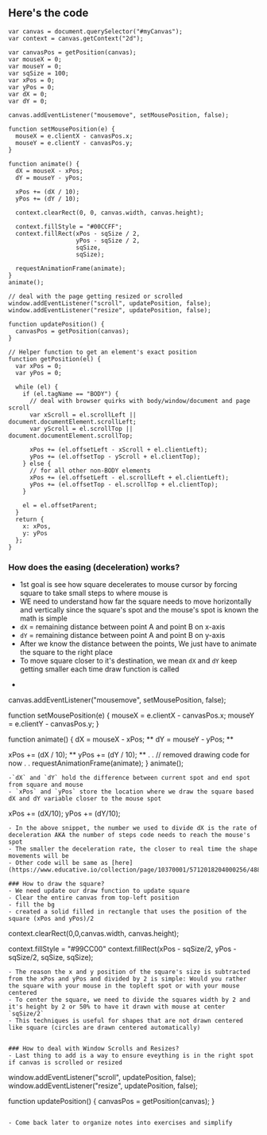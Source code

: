 ## Here's the code

```
var canvas = document.querySelector("#myCanvas");
var context = canvas.getContext("2d");
 
var canvasPos = getPosition(canvas);
var mouseX = 0;
var mouseY = 0;
var sqSize = 100;
var xPos = 0;
var yPos = 0;
var dX = 0;
var dY = 0;
 
canvas.addEventListener("mousemove", setMousePosition, false);
 
function setMousePosition(e) {
  mouseX = e.clientX - canvasPos.x;
  mouseY = e.clientY - canvasPos.y;
}
 
function animate() {
  dX = mouseX - xPos;
  dY = mouseY - yPos;
 
  xPos += (dX / 10);
  yPos += (dY / 10);
 
  context.clearRect(0, 0, canvas.width, canvas.height);
 
  context.fillStyle = "#00CCFF";
  context.fillRect(xPos - sqSize / 2,
                   yPos - sqSize / 2,
                   sqSize,
                   sqSize);
 
  requestAnimationFrame(animate);
}
animate();
 
// deal with the page getting resized or scrolled
window.addEventListener("scroll", updatePosition, false);
window.addEventListener("resize", updatePosition, false);
 
function updatePosition() {
  canvasPos = getPosition(canvas);
}
 
// Helper function to get an element's exact position
function getPosition(el) {
  var xPos = 0;
  var yPos = 0;
 
  while (el) {
    if (el.tagName == "BODY") {
      // deal with browser quirks with body/window/document and page scroll
      var xScroll = el.scrollLeft || document.documentElement.scrollLeft;
      var yScroll = el.scrollTop || document.documentElement.scrollTop;
 
      xPos += (el.offsetLeft - xScroll + el.clientLeft);
      yPos += (el.offsetTop - yScroll + el.clientTop);
    } else {
      // for all other non-BODY elements
      xPos += (el.offsetLeft - el.scrollLeft + el.clientLeft);
      yPos += (el.offsetTop - el.scrollTop + el.clientTop);
    }
 
    el = el.offsetParent;
  }
  return {
    x: xPos,
    y: yPos
  };
} 
```

### How does the easing (deceleration) works?
- 1st goal is see how square decelerates to mouse cursor by forcing square to take small steps to where mouse is 
- WE need to understand how far the square needs to move horizontally and vertically since the square's spot and the mouse's spot is known the math is simple
- `dX` = remaining distance between point A and point B on x-axis 
- `dY` = remaining distance between point A and point B on y-axis
- After we know the distance between the points, We just have to animate the square to the right place
- To move square closer to it's destination, we mean `dX` and `dY` keep getting smaller each time draw function is called
- ```
canvas.addEventListener("mousemove", setMousePosition, false);
 
function setMousePosition(e) {
  mouseX = e.clientX - canvasPos.x;
  mouseY = e.clientY - canvasPos.y;
}
 
function animate() {
  dX = mouseX - xPos; **
  dY = mouseY - yPos; **
 
  xPos += (dX / 10); **
  yPos += (dY / 10); **
   .
   .
   // removed drawing code for now
   .
   .
  requestAnimationFrame(animate);
}
animate();
```
-`dX` and `dY` hold the difference between current spot and end spot from square and mouse
- `xPos` and `yPos` store the location where we draw the square based dX and dY variable closer to the mouse spot
```
xPos += (dX/10);
yPos += (dY/10);
```
- In the above snippet, the number we used to divide dX is the rate of deceleration AKA the number of steps code needs to reach the mouse's spot
- The smaller the deceleration rate, the closer to real time the shape movements will be
- Other code will be same as [here](https://www.educative.io/collection/page/10370001/5712018204000256/4885766085804032/)

### How to draw the square?
- We need update our draw function to update square 
- Clear the entire canvas from top-left position 
- fill the bg 
- created a solid filled in rectangle that uses the position of the  square (xPos and yPos)/2
```
context.clearRect(0,0,canvas.width, canvas.height);

context.fillStyle = "#99CC00"
context.fillRect(xPos - sqSize/2,
                 yPos - sqSize/2,
                 sqSize,
                 sqSize);
```
- The reason the x and y position of the square's size is subtracted from the xPos and yPos and divided by 2 is simple: Would you rather the square with your mouse in the topleft spot or with your mouse centered
- To center the square, we need to divide the squares width by 2 and it's height by 2 or 50% to have it drawn with mouse at center
`sqSize/2`
- This techniques is useful for shapes that are not drawn centered like square (circles are drawn centered automatically)


### How to deal with Window Scrolls and Resizes?
- Last thing to add is a way to ensure eveything is in the right spot if canvas is scrolled or resized 

```
window.addEventListener("scroll", updatePosition, false);
window.addEventListener("resize", updatePosition, false);
 
function updatePosition() {
  canvasPos = getPosition(canvas);
}  
```

- Come back later to organize notes into exercises and simplify
